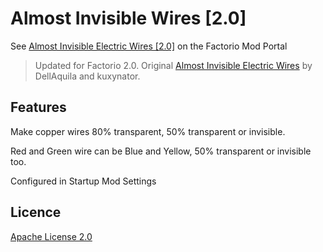 # Almost Invisible Wires [2.0]

See [Almost Invisible Electric Wires [2.0]](https://mods.factorio.com/mod/AlmostInvisibleElectricWires2) on the Factorio Mod Portal

> Updated for Factorio 2.0.
> Original [Almost Invisible Electric Wires](https://mods.factorio.com/mod/AlmostInvisibleElectricWires) by DellAquila and kuxynator.

## Features

Make copper wires 80% transparent, 50% transparent or invisible.

Red and Green wire can be Blue and Yellow, 50% transparent or invisible too.

Configured in Startup Mod Settings 

## Licence

[Apache License 2.0](LICENSE)

